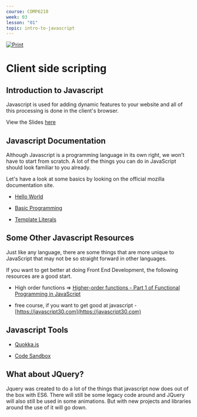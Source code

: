 ```yaml
---
course: COMP6210
week: 03
lesson: "01"
topic: intro-to-javascript
---
```


[![Print](https://img.shields.io/badge/DOWNLOAD_PDF-CLICK_HERE-green.svg)](https://github.com/ToiOhomaiBCS/COMP6210-Course-Material/raw/master/week03/session01/readme.pdf)

# Client side scripting

## Introduction to Javascript

Javascript is used for adding dynamic features to your website and all of this processing is done in the client's browser.

View the Slides [here](https://docs.google.com/presentation/d/e/2PACX-1vQ9KTPlW9cXfqWaif_3A1oLPyvAFLf5fdehjgFHws1-TXg5VdJwGxeXJL_lJhprD8Ve1cDdvyxlpe6M/embed?start=false&amp;loop=false)

## Javascript Documentation

Although Javascript is a programming language in its own right, we won't have to start from scratch. A lot of the things you can do in JavaScript should look familiar to you already.

Let's have a look at some basics by looking on the official mozilla documentation site.

* [Hello World](https://developer.mozilla.org/en-US/docs/Learn/Getting_started_with_the_web/JavaScript_basics#A_hello_world_example)

* [Basic Programming](https://developer.mozilla.org/en-US/docs/Web/JavaScript/Guide/Introduction)

* [Template Literals](https://developer.mozilla.org/en-US/docs/Web/JavaScript/Reference/Template_literals)

## Some Other Javascript Resources

Just like any language, there are some things that are more unique to JavaScript that may not be so straight forward in other languages. 

If you want to get better at doing Front End Development, the following resources are a good start.

* High order functions => [Higher-order functions - Part 1 of Functional Programming in JavaScript](https://www.youtube.com/watch?v=BMUiFMZr7vk&t=223)

* free course, if you want to get good at javascript - [https://javascript30.com](https://javascript30.com)

## Javascript Tools

* [Quokka.js](https://marketplace.visualstudio.com/items?itemName=WallabyJs.quokka-vscode)

* [Code Sandbox](https://codesandbox.io/s/vanilla)

## What about JQuery?

Jquery was created to do a lot of the things that javascript now does out of the box with ES6. There will still be some legacy code around and JQuery will also still be used in some animations. But with new projects and libraries around the use of it will go down.
